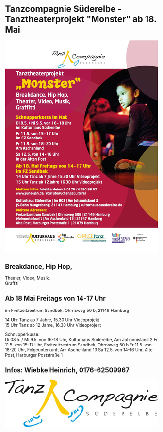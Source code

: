 # Tanzcompagnie Süderelbe - Tanztheaterprojekt "Monster" ab 18. Mai  

![](/img/1_vs_flyer_kulturhaus_monster_a6_print.jpg)

## Breakdance, Hip Hop,  
Theater, Video, Musik,  
Graffiti

## Ab 18 Mai Freitags von 14-17 Uhr  
im Freitzeitzentrum Sandbek, Ohrnsweg 50 b, 21149 Hamburg   

14 Uhr Tanz ab 7 Jahre, 15.30 Uhr Videoprojekt  
15 Uhr Tanz ab 12 Jahre, 16.30 Uhr Videoprojekt
      
Schnupperkurse:  
Di 08.5. / Mi 9.5. von 16-18 Uhr, Kulturhaus Süderelbe, Am Johannisland 2
Fr 11.5. von 15-17 Uhr, Freitzeitzentrum Sandbek, Ohrnsweg 50 b
Fr 11.5. von 18-20 Uhr, Folgeunterkunft Am Aschenland 13
Sa 12.5. von 14-16 Uhr, Alte Post, Harburger Poststraße 1     

## Infos: Wiebke Heinrich, 0176-62509967

![](/img/Logo_Tanz_Compagnie_Final.jpg)


